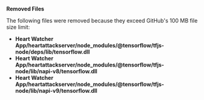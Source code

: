 **Removed Files**

The following files were removed because they exceed GitHub's 100 MB file size limit:

- **Heart Watcher App/heartattackserver/node_modules/@tensorflow/tfjs-node/deps/lib/tensorflow.dll**
- **Heart Watcher App/heartattackserver/node_modules/@tensorflow/tfjs-node/lib/napi-v8/tensorflow.dll**
- **Heart Watcher App/heartattackserver/node_modules/@tensorflow/tfjs-node/lib/napi-v9/tensorflow.dll**
